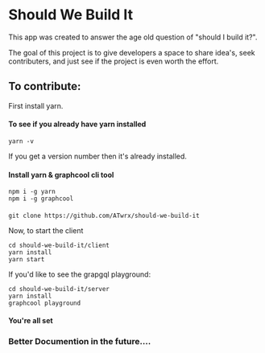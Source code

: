 Should We Build It 
==================

This app was created to answer the age old question of "should I build it?". 

The goal of this project is to give developers a space to share idea's, seek contributers, and just see if the project is even worth the effort. 


To contribute: 
---------------

First install yarn. 

#### To see if you already have yarn installed

```
yarn -v
```

If you get a version number then it's already installed.

#### Install yarn & graphcool cli tool

```
npm i -g yarn
npm i -g graphcool
```

#### 

```
git clone https://github.com/ATwrx/should-we-build-it
```

Now, to start the client 

```
cd should-we-build-it/client
yarn install
yarn start
```

If you'd like to see the grapgql playground:

```
cd should-we-build-it/server
yarn install 
graphcool playground
```

#### You're all set


### Better Documention in the future.... 
